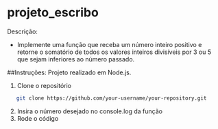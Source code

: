 # projeto_escribo
Descrição:
- Implemente uma função que receba um número inteiro positivo e retorne o somatório de todos os valores
inteiros divisíveis por 3 ou 5 que sejam inferiores ao número passado.

##Instruções:
Projeto realizado em Node.js.
1. Clone o repositório
 ```bash
    git clone https://github.com/your-username/your-repository.git
 ```
2. Insira o número desejado no console.log da função
3. Rode o código
